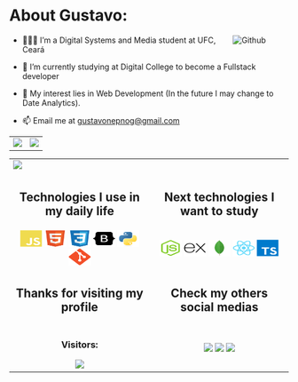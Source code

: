 <h1> About Gustavo: </h1> 

<img width="20%" align="right" alt="Github" src="https://cdn.dribbble.com/users/730703/screenshots/6581243/avento.gif" />

- 👨🏽‍💻 I’m a Digital Systems and Media student at UFC, Ceará

- 🌱 I’m currently studying at Digital College to become a Fullstack developer

- 🤔 My interest lies in Web Development (In the future I may change to Date Analytics). 

- 📫 Email me at <a href="gustavonepnog@gmail.com">gustavonepnog@gmail.com</a>


<table>
  <tr>
    <td>
      <img src="https://github-readme-stats.vercel.app/api?username=Gustavonn07&show_icons=true&include_all_commits=true&count_private=true&hide_border=true&theme=algolia" />
    </td>
    <td>
      <img src="https://github-readme-streak-stats.herokuapp.com?user=Gustavonn07&theme=algolia&hide_border=true" />
    </td>
  </tr>
</table>

<table>
  <tr>
    <td colspan="2">
      <img src="https://github-readme-activity-graph.vercel.app/graph?username=Gustavonn07&theme=react-dark&hide_border=true" />
    </td>
  </tr>
  <tr align='center'>
    <td>
       <h2>Technologies I use in my daily life</h2>
    </td>
    <td>
      <h2>Next technologies I want to study</h2>
    </td>
  </tr>
  
  <tr align='center'>
    <td>
      <img alt="Gustavo-JS" height="30" width="40" src="https://raw.githubusercontent.com/devicons/devicon/master/icons/javascript/javascript-plain.svg">
      <img alt="Gustavo-HTML" height="30" width="40" src="https://raw.githubusercontent.com/devicons/devicon/master/icons/html5/html5-original.svg">
      <img alt="Gustavo-CSS" height="30" width="40" src="https://raw.githubusercontent.com/devicons/devicon/master/icons/css3/css3-original.svg">
      <img alt="Gustavo-BOOTSTRAP" height="30" width="40" src="https://raw.githubusercontent.com/devicons/devicon/master/icons/bootstrap/bootstrap-plain.svg">
      <img alt="Gustavo-PYTHON" height="30" width="40" src="https://raw.githubusercontent.com/devicons/devicon/master/icons/python/python-original.svg">
      <img alt="Gustavo-GIT" height="30" width="40" src="https://raw.githubusercontent.com/devicons/devicon/master/icons/git/git-original.svg">
    </td>
    <td>
      <img alt="Gustavo-NODEJS" height="30" width="40" src="https://raw.githubusercontent.com/devicons/devicon/master/icons/nodejs/nodejs-original.svg">
      <img alt="Gustavo-EXPRESS" height="30" width="40" src="https://raw.githubusercontent.com/devicons/devicon/master/icons/express/express-original.svg">
      <img alt="Gustavo-MONGODB" height="30" width="40" src="https://raw.githubusercontent.com/devicons/devicon/master/icons/mongodb/mongodb-original.svg">
      <img alt="Gustavo-REACTJS" height="30" width="40" src="https://raw.githubusercontent.com/devicons/devicon/master/icons/react/react-original.svg">
      <img alt="Gustavo-TYPESCRIPT" height="30" width="40" src="https://raw.githubusercontent.com/devicons/devicon/master/icons/typescript/typescript-original.svg">
    </td>
  </tr>
  
  <tr align='center'>
    <td><h2>Thanks for visiting my profile</h2></td>
    <td><h2>Check my others social medias</h2></td>
  </tr>
  
  <tr align='center'>
     <td><h3>Visitors:</h3>
    <img src="https://profile-counter.glitch.me/Gustavonn07/count.svg">
    </td>
    <td>
  <a href="https://www.instagram.com/_gustavonep/" target="_blank"><img src="https://img.shields.io/badge/-Instagram-%23E4405F?style=for-the-badge&logo=instagram&logoColor=white" target="_blank"></a>
  <a href = "mailto:gustavonepnog@gmail.com"><img src="https://img.shields.io/badge/-Gmail-%23333?style=for-the-badge&logo=gmail&logoColor=white" target="_blank"></a>
  <a href="https://www.linkedin.com/in/gustavo-nepomuceno-657807272/" target="_blank"><img src="https://img.shields.io/badge/-LinkedIn-%230077B5?style=for-the-badge&logo=linkedin&logoColor=white" target="_blank"></a> 
    </td>
  </tr>
  
</table>
